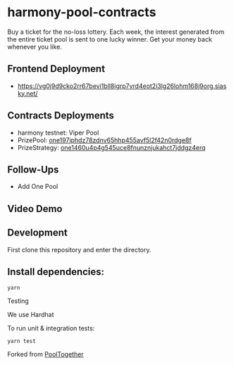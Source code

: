 # harmony-pool-contracts
Buy a ticket for the no-loss lottery. Each week, the interest generated from the entire ticket pool is sent to one lucky winner. Get your money back whenever you like.

## Frontend Deployment
- https://vg0j9d9cko2rr67bevi1bll8igrp7vrd4eot2i3lg26lohm168j9org.siasky.net/

## Contracts Deployments
- harmony testnet: Viper Pool
- PrizePool: [one197jphdz78zdnv65hhp455avf5l2f42n0rdge8f](https://explorer.testnet.harmony.one/#/address/one197jphdz78zdnv65hhp455avf5l2f42n0rdge8f)
- PrizeStrategy: [one1460u4p4g545uce8fnunznjukahct7jddgz4erq](https://explorer.testnet.harmony.one/#/address/one1460u4p4g545uce8fnunznjukahct7jddgz4erq)

## Follow-Ups
- Add One Pool

## Video Demo


## Development
First clone this repository and enter the directory.

## Install dependencies:

```
yarn
```
Testing

We use Hardhat

To run unit & integration tests:
```
yarn test
```

Forked from [PoolTogether](https://github.com/pooltogether/pooltogether-pool-contracts)
